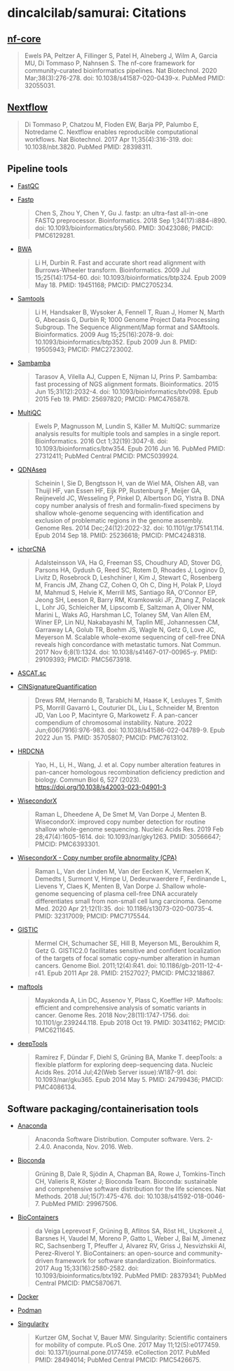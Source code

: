 # dincalcilab/samurai: Citations

## [nf-core](https://pubmed.ncbi.nlm.nih.gov/32055031/)

> Ewels PA, Peltzer A, Fillinger S, Patel H, Alneberg J, Wilm A, Garcia MU, Di Tommaso P, Nahnsen S. The nf-core framework for community-curated bioinformatics pipelines. Nat Biotechnol. 2020 Mar;38(3):276-278. doi: 10.1038/s41587-020-0439-x. PubMed PMID: 32055031.

## [Nextflow](https://pubmed.ncbi.nlm.nih.gov/28398311/)

> Di Tommaso P, Chatzou M, Floden EW, Barja PP, Palumbo E, Notredame C. Nextflow enables reproducible computational workflows. Nat Biotechnol. 2017 Apr 11;35(4):316-319. doi: 10.1038/nbt.3820. PubMed PMID: 28398311.

## Pipeline tools

- [FastQC](https://www.bioinformatics.babraham.ac.uk/projects/fastqc/)

- [Fastp](https://pubmed.ncbi.nlm.nih.gov/30423086/)

  > Chen S, Zhou Y, Chen Y, Gu J. fastp: an ultra-fast all-in-one FASTQ preprocessor. Bioinformatics. 2018 Sep 1;34(17):i884-i890. doi: 10.1093/bioinformatics/bty560. PMID: 30423086; PMCID: PMC6129281.

- [BWA](https://pubmed.ncbi.nlm.nih.gov/19451168/)

  > Li H, Durbin R. Fast and accurate short read alignment with Burrows-Wheeler transform. Bioinformatics. 2009 Jul 15;25(14):1754-60. doi: 10.1093/bioinformatics/btp324. Epub 2009 May 18. PMID: 19451168; PMCID: PMC2705234.

- [Samtools](https://pubmed.ncbi.nlm.nih.gov/19505943/)

  > Li H, Handsaker B, Wysoker A, Fennell T, Ruan J, Homer N, Marth G, Abecasis G, Durbin R; 1000 Genome Project Data Processing Subgroup. The Sequence Alignment/Map format and SAMtools. Bioinformatics. 2009 Aug 15;25(16):2078-9. doi: 10.1093/bioinformatics/btp352. Epub 2009 Jun 8. PMID: 19505943; PMCID: PMC2723002.

- [Sambamba](https://pubmed.ncbi.nlm.nih.gov/25697820/)

  > Tarasov A, Vilella AJ, Cuppen E, Nijman IJ, Prins P. Sambamba: fast processing of NGS alignment formats. Bioinformatics. 2015 Jun 15;31(12):2032-4. doi: 10.1093/bioinformatics/btv098. Epub 2015 Feb 19. PMID: 25697820; PMCID: PMC4765878.

- [MultiQC](https://pubmed.ncbi.nlm.nih.gov/27312411/)

  > Ewels P, Magnusson M, Lundin S, Käller M. MultiQC: summarize analysis results for multiple tools and samples in a single report. Bioinformatics. 2016 Oct 1;32(19):3047-8. doi: 10.1093/bioinformatics/btw354. Epub 2016 Jun 16. PubMed PMID: 27312411; PubMed Central PMCID: PMC5039924.

- [QDNAseq](https://pubmed.ncbi.nlm.nih.gov/25236618/)

  > Scheinin I, Sie D, Bengtsson H, van de Wiel MA, Olshen AB, van Thuijl HF, van Essen HF, Eijk PP, Rustenburg F, Meijer GA, Reijneveld JC, Wesseling P, Pinkel D, Albertson DG, Ylstra B. DNA copy number analysis of fresh and formalin-fixed specimens by shallow whole-genome sequencing with identification and exclusion of problematic regions in the genome assembly. Genome Res. 2014 Dec;24(12):2022-32. doi: 10.1101/gr.175141.114. Epub 2014 Sep 18. PMID: 25236618; PMCID: PMC4248318.

- [ichorCNA](https://pubmed.ncbi.nlm.nih.gov/29109393/)

  > Adalsteinsson VA, Ha G, Freeman SS, Choudhury AD, Stover DG, Parsons HA, Gydush G, Reed SC, Rotem D, Rhoades J, Loginov D, Livitz D, Rosebrock D, Leshchiner I, Kim J, Stewart C, Rosenberg M, Francis JM, Zhang CZ, Cohen O, Oh C, Ding H, Polak P, Lloyd M, Mahmud S, Helvie K, Merrill MS, Santiago RA, O'Connor EP, Jeong SH, Leeson R, Barry RM, Kramkowski JF, Zhang Z, Polacek L, Lohr JG, Schleicher M, Lipscomb E, Saltzman A, Oliver NM, Marini L, Waks AG, Harshman LC, Tolaney SM, Van Allen EM, Winer EP, Lin NU, Nakabayashi M, Taplin ME, Johannessen CM, Garraway LA, Golub TR, Boehm JS, Wagle N, Getz G, Love JC, Meyerson M. Scalable whole-exome sequencing of cell-free DNA reveals high concordance with metastatic tumors. Nat Commun. 2017 Nov 6;8(1):1324. doi: 10.1038/s41467-017-00965-y. PMID: 29109393; PMCID: PMC5673918.

- [ASCAT.sc](https://github.com/VanLoo-lab/ASCAT.sc)

- [CINSignatureQuantification](https://pubmed.ncbi.nlm.nih.gov/35705807/)

  > Drews RM, Hernando B, Tarabichi M, Haase K, Lesluyes T, Smith PS, Morrill Gavarró L, Couturier DL, Liu L, Schneider M, Brenton JD, Van Loo P, Macintyre G, Markowetz F. A pan-cancer compendium of chromosomal instability. Nature. 2022 Jun;606(7916):976-983. doi: 10.1038/s41586-022-04789-9. Epub 2022 Jun 15. PMID: 35705807; PMCID: PMC7613102.

- [HRDCNA](https://www.nature.com/articles/s42003-023-04901-3)

  > Yao, H., Li, H., Wang, J. et al. Copy number alteration features in pan-cancer homologous recombination deficiency prediction and biology. Commun Biol 6, 527 (2023). https://doi.org/10.1038/s42003-023-04901-3

- [WisecondorX](https://pubmed.ncbi.nlm.nih.gov/30566647/)

  > Raman L, Dheedene A, De Smet M, Van Dorpe J, Menten B. WisecondorX: improved copy number detection for routine shallow whole-genome sequencing. Nucleic Acids Res. 2019 Feb 28;47(4):1605-1614. doi: 10.1093/nar/gky1263. PMID: 30566647; PMCID: PMC6393301.

- [WisecondorX - Copy number profile abnormality (CPA)](https://pubmed.ncbi.nlm.nih.gov/32317009/)

  > Raman L, Van der Linden M, Van der Eecken K, Vermaelen K, Demedts I, Surmont V, Himpe U, Dedeurwaerdere F, Ferdinande L, Lievens Y, Claes K, Menten B, Van Dorpe J. Shallow whole-genome sequencing of plasma cell-free DNA accurately differentiates small from non-small cell lung carcinoma. Genome Med. 2020 Apr 21;12(1):35. doi: 10.1186/s13073-020-00735-4. PMID: 32317009; PMCID: PMC7175544.

- [GISTIC](https://pubmed.ncbi.nlm.nih.gov/21527027/)

  > Mermel CH, Schumacher SE, Hill B, Meyerson ML, Beroukhim R, Getz G. GISTIC2.0 facilitates sensitive and confident localization of the targets of focal somatic copy-number alteration in human cancers. Genome Biol. 2011;12(4):R41. doi: 10.1186/gb-2011-12-4-r41. Epub 2011 Apr 28. PMID: 21527027; PMCID: PMC3218867.

- [maftools](https://pubmed.ncbi.nlm.nih.gov/30341162/)

  > Mayakonda A, Lin DC, Assenov Y, Plass C, Koeffler HP. Maftools: efficient and comprehensive analysis of somatic variants in cancer. Genome Res. 2018 Nov;28(11):1747-1756. doi: 10.1101/gr.239244.118. Epub 2018 Oct 19. PMID: 30341162; PMCID: PMC6211645.

- [deepTools](https://pubmed.ncbi.nlm.nih.gov/24799436/)
  > Ramírez F, Dündar F, Diehl S, Grüning BA, Manke T. deepTools: a flexible platform for exploring deep-sequencing data. Nucleic Acids Res. 2014 Jul;42(Web Server issue):W187-91. doi: 10.1093/nar/gku365. Epub 2014 May 5. PMID: 24799436; PMCID: PMC4086134.

## Software packaging/containerisation tools

- [Anaconda](https://anaconda.com)

  > Anaconda Software Distribution. Computer software. Vers. 2-2.4.0. Anaconda, Nov. 2016. Web.

- [Bioconda](https://pubmed.ncbi.nlm.nih.gov/29967506/)

  > Grüning B, Dale R, Sjödin A, Chapman BA, Rowe J, Tomkins-Tinch CH, Valieris R, Köster J; Bioconda Team. Bioconda: sustainable and comprehensive software distribution for the life sciences. Nat Methods. 2018 Jul;15(7):475-476. doi: 10.1038/s41592-018-0046-7. PubMed PMID: 29967506.

- [BioContainers](https://pubmed.ncbi.nlm.nih.gov/28379341/)

  > da Veiga Leprevost F, Grüning B, Aflitos SA, Röst HL, Uszkoreit J, Barsnes H, Vaudel M, Moreno P, Gatto L, Weber J, Bai M, Jimenez RC, Sachsenberg T, Pfeuffer J, Alvarez RV, Griss J, Nesvizhskii AI, Perez-Riverol Y. BioContainers: an open-source and community-driven framework for software standardization. Bioinformatics. 2017 Aug 15;33(16):2580-2582. doi: 10.1093/bioinformatics/btx192. PubMed PMID: 28379341; PubMed Central PMCID: PMC5870671.

- [Docker](https://dl.acm.org/doi/10.5555/2600239.2600241)

- [Podman](https://zenodo.org/records/4735634)

- [Singularity](https://pubmed.ncbi.nlm.nih.gov/28494014/)
  > Kurtzer GM, Sochat V, Bauer MW. Singularity: Scientific containers for mobility of compute. PLoS One. 2017 May 11;12(5):e0177459. doi: 10.1371/journal.pone.0177459. eCollection 2017. PubMed PMID: 28494014; PubMed Central PMCID: PMC5426675.
